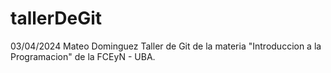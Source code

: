# tallerDeGit
03/04/2024
Mateo Dominguez
Taller de Git de la materia "Introduccion a la Programacion" de la FCEyN - UBA.
